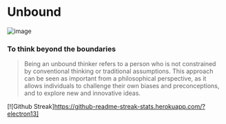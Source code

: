 # Unbound  
![image](https://user-images.githubusercontent.com/106238433/224565533-56e85505-fad8-4b13-98f7-a8abc2e326d0.png)

### To think beyond the boundaries

> Being an unbound thinker refers to a person who is not constrained by conventional thinking or traditional assumptions. This approach can be seen as important from a philosophical perspective, as it allows individuals to challenge their own biases and preconceptions, and to explore new and innovative ideas.

[![Github Streak]https://github-readme-streak-stats.herokuapp.com/?electron13]
